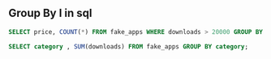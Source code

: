 ## Group By I in sql
```SQL
SELECT price, COUNT(*) FROM fake_apps WHERE downloads > 20000 GROUP BY price;

SELECT category , SUM(downloads) FROM fake_apps GROUP BY category;
```